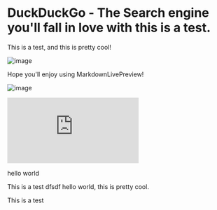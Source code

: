 # DuckDuckGo - The Search engine you'll fall in love with this is a test.

This is a test, and this is pretty cool!

![image](http://afterishtar.pl/images/100x100.gif)

Hope you'll enjoy using MarkdownLivePreview!

![image](https://forum.sublimetext.com/uploads/st-forum-wide.png)

![image](http://local.dev/tests/php/img/image-php.php)

hello world

This is a test dfsdf hello world, this is pretty cool.

This is a test

